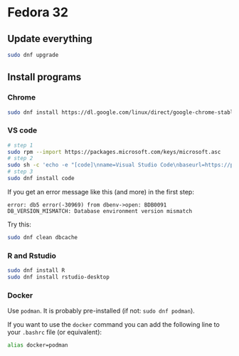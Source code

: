 # Fedora 32

## Update everything

```bash
sudo dnf upgrade
```

## Install programs

### Chrome

```bash
sudo dnf install https://dl.google.com/linux/direct/google-chrome-stable_current_x86_64.rpm
```

### VS code

```bash
# step 1
sudo rpm --import https://packages.microsoft.com/keys/microsoft.asc
# step 2
sudo sh -c 'echo -e "[code]\nname=Visual Studio Code\nbaseurl=https://packages.microsoft.com/yumrepos/vscode\nenabled=1\ngpgcheck=1\ngpgkey=https://packages.microsoft.com/keys/microsoft.asc" > /etc/yum.repos.d/vscode.repo'
# step 3
sudo dnf install code
```

If you get an error message like this (and more) in the first step:

```
error: db5 error(-30969) from dbenv->open: BDB0091 DB_VERSION_MISMATCH: Database environment version mismatch
```

Try this:
```bash
sudo dnf clean dbcache
```

### R and Rstudio

```bash
sudo dnf install R
sudo dnf install rstudio-desktop
```

### Docker

Use `podman`. It is probably pre-installed (if not: `sudo dnf podman`).

If you want to use the `docker` command you can add the following line to your `.bashrc` file (or equivalent):

```bash
alias docker=podman
```
